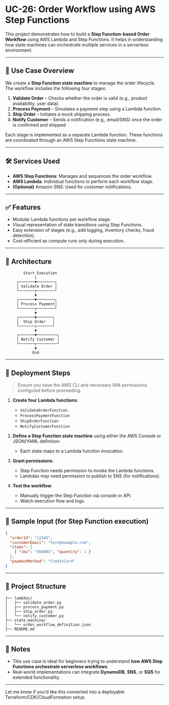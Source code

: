 # UC-26: Order Workflow using AWS Step Functions

This project demonstrates how to build a **Step Function-based Order Workflow** using AWS Lambda and Step Functions. It helps in understanding how state machines can orchestrate multiple services in a serverless environment.

---

## 🧩 Use Case Overview

We create a **Step Function state machine** to manage the order lifecycle. The workflow includes the following four stages:

1. **Validate Order** – Checks whether the order is valid (e.g., product availability, user data).
2. **Process Payment** – Simulates a payment step using a Lambda function.
3. **Ship Order** – Initiates a mock shipping process.
4. **Notify Customer** – Sends a notification (e.g., email/SNS) once the order is confirmed and shipped.

Each stage is implemented as a separate Lambda function. These functions are coordinated through an AWS Step Functions state machine.

---

## 🛠 Services Used

- **AWS Step Functions**: Manages and sequences the order workflow.
- **AWS Lambda**: Individual functions to perform each workflow stage.
- **(Optional)** Amazon SNS: Used for customer notifications.

---

## ✅ Features

- Modular Lambda functions per workflow stage.
- Visual representation of state transitions using Step Functions.
- Easy extension of stages (e.g., add logging, inventory checks, fraud detection).
- Cost-efficient as compute runs only during execution.

---

## 🧱 Architecture

```
        Start Execution
             |
     ┌───────▼────────┐
     │ Validate Order │
     └───────┬────────┘
             ▼
     ┌───────▼────────┐
     │ Process Payment│
     └───────┬────────┘
             ▼
     ┌───────▼───────┐
     │  Ship Order   │
     └───────┬───────┘
             ▼
     ┌───────▼─────────┐
     │ Notify Customer │
     └───────┬─────────┘
             ▼
            End
```

---

## 🚀 Deployment Steps

> Ensure you have the AWS CLI and necessary IAM permissions configured before proceeding.

1. **Create four Lambda functions**:
   - `ValidateOrderFunction`
   - `ProcessPaymentFunction`
   - `ShipOrderFunction`
   - `NotifyCustomerFunction`

2. **Define a Step Function state machine** using either the AWS Console or JSON/YAML definition:
   - Each state maps to a Lambda function invocation.

3. **Grant permissions**:
   - Step Function needs permission to invoke the Lambda functions.
   - Lambdas may need permission to publish to SNS (for notifications).

4. **Test the workflow**:
   - Manually trigger the Step Function via console or API.
   - Watch execution flow and logs.

---

## 🧪 Sample Input (for Step Function execution)

```json
{
  "orderId": "12345",
  "customerEmail": "test@example.com",
  "items": [
    { "sku": "SKU001", "quantity": 2 }
  ],
  "paymentMethod": "CreditCard"
}
```

---

## 📂 Project Structure

```
├── lambdas/
│   ├── validate_order.py
│   ├── process_payment.py
│   ├── ship_order.py
│   └── notify_customer.py
├── state_machine/
│   └── order_workflow_definition.json
├── README.md
```

---

## 📌 Notes

- This use case is ideal for beginners trying to understand **how AWS Step Functions orchestrate serverless workflows**.
- Real-world implementations can integrate **DynamoDB**, **SNS**, or **SQS** for extended functionality.

---

Let me know if you'd like this converted into a deployable Terraform/CDK/CloudFormation setup.
